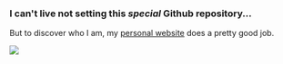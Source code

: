 ### I can't live not setting this _special_ Github repository...

But to discover who I am, my [personal website](https://fabiofranchino.com) does a pretty good job.

<div>
  <img src="https://cloud.presenta.cc/v1/jit/p6bqPuaXAj:TOLznQ4Vj?exportCacheExpire=hour" />  
</div>

